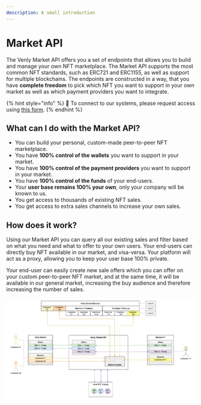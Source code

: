```yaml
---
description: A small introduction
---
```


# Market API

The Venly Market API offers you a set of endpoints that allows you to build and manage your own NFT marketplace. The Market API supports the most common NFT standards, such as ERC721 and ERC1155, as well as support for multiple blockchains. The endpoints are constructed in a way, that you have **complete freedom** to pick which NFT you want to support in your own market as well as which payment providers you want to integrate.&#x20;

{% hint style="info" %}
🧙 To connect to our systems, please request access using [this form](https://forms.venly.io/demoID).&#x20;
{% endhint %}

## What can I do with the Market API?

* You can build your personal, custom-made peer-to-peer NFT marketplace.
* You have **100% control of the wallets** you want to support in your market.
* You have **100% control of the payment providers** you want to support in your market.
* You have **100% control of the funds** of your end-users.
* Your **user base remains 100% your own**, only your company will be known to us.
* You get access to thousands of existing NFT sales.
* You get access to extra sales channels to increase your own sales.

## How does it work?

Using our Market API you can query all our existing sales and filter based on what you need and what to offer to your own users. Your end-users can directly buy NFT available in our market, and visa-versa. Your platform will act as a proxy, allowing you to keep your user base 100% private.&#x20;

Your end-user can easily create new sale offers which you can offer on your custom peer-to-peer NFT market, and at the same time, it will be available in our general market, increasing the buy audience and therefore increasing the number of sales.&#x20;

![](<../../.gitbook/assets/image (25) (1).png>)

